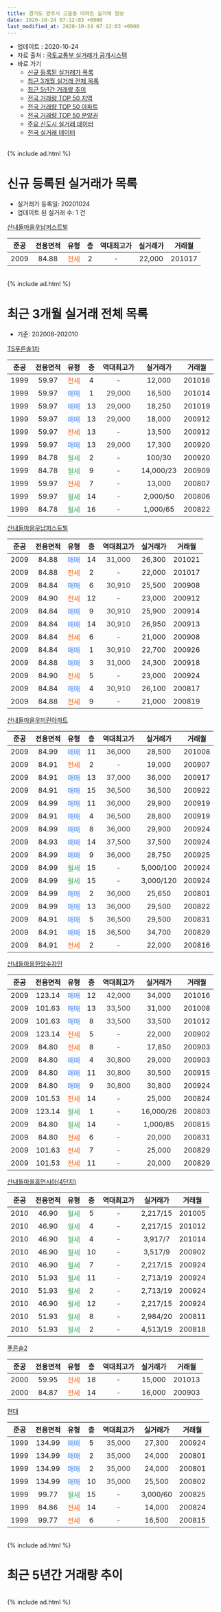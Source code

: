 ```yaml
---
title: 경기도 양주시 고읍동 아파트 실거래 정보
date: 2020-10-24 07:12:03 +0900
last_modified_at: 2020-10-24 07:12:03 +0900
---
```


* 업데이트 : 2020-10-24
* 자료 출처 : [국토교통부 실거래가 공개시스템](http://rt.molit.go.kr)
* 바로 가기
    * [신규 등록된 실거래가 목록](#신규-등록된-실거래가-목록)
    * [최근 3개월 실거래 전체 목록](#최근-3개월-실거래-전체-목록)
    * [최근 5년간 거래량 추이](#최근-5년간-거래량-추이)
    * [전국 거래량 TOP 50 지역](https://inasie.github.io/apt-trade-info/최근-3개월-전국에서-가장-거래가-많이-발생한-지역)
    * [전국 거래량 TOP 50 아파트](https://inasie.github.io/apt-trade-info/최근-3개월-전국에서-가장-거래가-많이-발생한-아파트)
    * [전국 거래량 TOP 50 분양권](https://inasie.github.io/apt-trade-info/최근-3개월-전국에서-가장-거래가-많이-발생한-분양권)
    * [주요 신도시 실거래 데이터](https://inasie.github.io/apt-trade-info/주요-신도시)
    * [전국 실거래 데이터](https://inasie.github.io/apt-trade-info/전국)
<br>
{% include ad.html %}
<br>

# 신규 등록된 실거래가 목록
* 실거래가 등록일: 20201024
* 업데이트 된 실거래 수: 1 건


[산내들마을우남퍼스트빌](https://search.naver.com/search.naver?query=%EA%B2%BD%EA%B8%B0%EB%8F%84+%EC%96%91%EC%A3%BC%EC%8B%9C+%EA%B3%A0%EC%9D%8D%EB%8F%99+%EC%82%B0%EB%82%B4%EB%93%A4%EB%A7%88%EC%9D%84%EC%9A%B0%EB%82%A8%ED%8D%BC%EC%8A%A4%ED%8A%B8%EB%B9%8C)

|준공|전용면적|유형|층|역대최고가|실거래가|거래월|
|:---:|:---:|:---:|:---:|:---:|:---:|:---:|
|2009|84.88|<span style="color:#ff5a00">전세</span>|2|<span style="color:#444444">-</span>|22,000|201017|


<br>
{% include ad.html %}
<br>

# 최근 3개월 실거래 전체 목록
* 기준: 202008-202010


[TS푸른솔1차](https://search.naver.com/search.naver?query=%EA%B2%BD%EA%B8%B0%EB%8F%84+%EC%96%91%EC%A3%BC%EC%8B%9C+%EA%B3%A0%EC%9D%8D%EB%8F%99+TS%ED%91%B8%EB%A5%B8%EC%86%941%EC%B0%A8)

|준공|전용면적|유형|층|역대최고가|실거래가|거래월|
|:---:|:---:|:---:|:---:|:---:|:---:|:---:|
|1999|59.97|<span style="color:#ff5a00">전세</span>|4|<span style="color:#444444">-</span>|12,000|201016|
|1999|59.97|<span style="color:#4285f3">매매</span>|1|<span style="color:#444444">29,000</span>|16,500|201014|
|1999|59.97|<span style="color:#4285f3">매매</span>|13|<span style="color:#444444">29,000</span>|18,250|201019|
|1999|59.97|<span style="color:#4285f3">매매</span>|13|<span style="color:#444444">29,000</span>|18,000|200912|
|1999|59.97|<span style="color:#ff5a00">전세</span>|13|<span style="color:#444444">-</span>|13,500|200912|
|1999|59.97|<span style="color:#4285f3">매매</span>|13|<span style="color:#444444">29,000</span>|17,300|200920|
|1999|84.78|<span style="color:#34a853">월세</span>|2|<span style="color:#444444">-</span>|100/30|200920|
|1999|84.78|<span style="color:#34a853">월세</span>|9|<span style="color:#444444">-</span>|14,000/23|200909|
|1999|59.97|<span style="color:#ff5a00">전세</span>|7|<span style="color:#444444">-</span>|13,000|200807|
|1999|59.97|<span style="color:#34a853">월세</span>|14|<span style="color:#444444">-</span>|2,000/50|200806|
|1999|84.78|<span style="color:#34a853">월세</span>|16|<span style="color:#444444">-</span>|1,000/65|200822|

[산내들마을우남퍼스트빌](https://search.naver.com/search.naver?query=%EA%B2%BD%EA%B8%B0%EB%8F%84+%EC%96%91%EC%A3%BC%EC%8B%9C+%EA%B3%A0%EC%9D%8D%EB%8F%99+%EC%82%B0%EB%82%B4%EB%93%A4%EB%A7%88%EC%9D%84%EC%9A%B0%EB%82%A8%ED%8D%BC%EC%8A%A4%ED%8A%B8%EB%B9%8C)

|준공|전용면적|유형|층|역대최고가|실거래가|거래월|
|:---:|:---:|:---:|:---:|:---:|:---:|:---:|
|2009|84.88|<span style="color:#4285f3">매매</span>|14|<span style="color:#444444">31,000</span>|26,300|201021|
|2009|84.88|<span style="color:#ff5a00">전세</span>|2|<span style="color:#444444">-</span>|22,000|201017|
|2009|84.84|<span style="color:#4285f3">매매</span>|6|<span style="color:#444444">30,910</span>|25,500|200908|
|2009|84.90|<span style="color:#ff5a00">전세</span>|12|<span style="color:#444444">-</span>|23,000|200912|
|2009|84.84|<span style="color:#4285f3">매매</span>|9|<span style="color:#444444">30,910</span>|25,900|200914|
|2009|84.84|<span style="color:#4285f3">매매</span>|14|<span style="color:#444444">30,910</span>|26,950|200913|
|2009|84.84|<span style="color:#ff5a00">전세</span>|6|<span style="color:#444444">-</span>|21,000|200908|
|2009|84.84|<span style="color:#4285f3">매매</span>|1|<span style="color:#444444">30,910</span>|22,700|200926|
|2009|84.88|<span style="color:#4285f3">매매</span>|3|<span style="color:#444444">31,000</span>|24,300|200918|
|2009|84.90|<span style="color:#ff5a00">전세</span>|5|<span style="color:#444444">-</span>|23,000|200924|
|2009|84.84|<span style="color:#4285f3">매매</span>|4|<span style="color:#444444">30,910</span>|26,100|200817|
|2009|84.88|<span style="color:#ff5a00">전세</span>|9|<span style="color:#444444">-</span>|21,000|200819|

[산내들마을우미린아파트](https://search.naver.com/search.naver?query=%EA%B2%BD%EA%B8%B0%EB%8F%84+%EC%96%91%EC%A3%BC%EC%8B%9C+%EA%B3%A0%EC%9D%8D%EB%8F%99+%EC%82%B0%EB%82%B4%EB%93%A4%EB%A7%88%EC%9D%84%EC%9A%B0%EB%AF%B8%EB%A6%B0%EC%95%84%ED%8C%8C%ED%8A%B8)

|준공|전용면적|유형|층|역대최고가|실거래가|거래월|
|:---:|:---:|:---:|:---:|:---:|:---:|:---:|
|2009|84.99|<span style="color:#4285f3">매매</span>|11|<span style="color:#444444">36,000</span>|28,500|201008|
|2009|84.91|<span style="color:#ff5a00">전세</span>|2|<span style="color:#444444">-</span>|19,000|200907|
|2009|84.91|<span style="color:#4285f3">매매</span>|13|<span style="color:#444444">37,000</span>|36,000|200917|
|2009|84.91|<span style="color:#4285f3">매매</span>|15|<span style="color:#444444">36,500</span>|36,500|200922|
|2009|84.99|<span style="color:#4285f3">매매</span>|11|<span style="color:#444444">36,000</span>|29,900|200919|
|2009|84.91|<span style="color:#4285f3">매매</span>|4|<span style="color:#444444">36,500</span>|28,800|200919|
|2009|84.99|<span style="color:#4285f3">매매</span>|8|<span style="color:#444444">36,000</span>|29,900|200924|
|2009|84.93|<span style="color:#4285f3">매매</span>|14|<span style="color:#444444">37,500</span>|37,500|200924|
|2009|84.99|<span style="color:#4285f3">매매</span>|9|<span style="color:#444444">36,000</span>|28,750|200925|
|2009|84.99|<span style="color:#34a853">월세</span>|15|<span style="color:#444444">-</span>|5,000/100|200924|
|2009|84.99|<span style="color:#34a853">월세</span>|15|<span style="color:#444444">-</span>|3,000/120|200924|
|2009|84.99|<span style="color:#4285f3">매매</span>|2|<span style="color:#444444">36,000</span>|25,650|200801|
|2009|84.99|<span style="color:#4285f3">매매</span>|13|<span style="color:#444444">36,000</span>|29,500|200822|
|2009|84.91|<span style="color:#4285f3">매매</span>|5|<span style="color:#444444">36,500</span>|29,500|200831|
|2009|84.91|<span style="color:#4285f3">매매</span>|15|<span style="color:#444444">36,500</span>|34,700|200829|
|2009|84.91|<span style="color:#ff5a00">전세</span>|2|<span style="color:#444444">-</span>|22,000|200816|

[산내들마을한양수자인](https://search.naver.com/search.naver?query=%EA%B2%BD%EA%B8%B0%EB%8F%84+%EC%96%91%EC%A3%BC%EC%8B%9C+%EA%B3%A0%EC%9D%8D%EB%8F%99+%EC%82%B0%EB%82%B4%EB%93%A4%EB%A7%88%EC%9D%84%ED%95%9C%EC%96%91%EC%88%98%EC%9E%90%EC%9D%B8)

|준공|전용면적|유형|층|역대최고가|실거래가|거래월|
|:---:|:---:|:---:|:---:|:---:|:---:|:---:|
|2009|123.14|<span style="color:#4285f3">매매</span>|12|<span style="color:#444444">42,000</span>|34,000|201016|
|2009|101.63|<span style="color:#4285f3">매매</span>|13|<span style="color:#444444">33,500</span>|31,000|201008|
|2009|101.63|<span style="color:#4285f3">매매</span>|8|<span style="color:#444444">33,500</span>|33,500|201012|
|2009|123.14|<span style="color:#ff5a00">전세</span>|5|<span style="color:#444444">-</span>|22,000|200902|
|2009|84.80|<span style="color:#ff5a00">전세</span>|8|<span style="color:#444444">-</span>|17,850|200903|
|2009|84.80|<span style="color:#4285f3">매매</span>|4|<span style="color:#444444">30,800</span>|29,000|200903|
|2009|84.80|<span style="color:#4285f3">매매</span>|11|<span style="color:#444444">30,800</span>|30,500|200915|
|2009|84.80|<span style="color:#4285f3">매매</span>|9|<span style="color:#444444">30,800</span>|30,800|200924|
|2009|101.53|<span style="color:#ff5a00">전세</span>|14|<span style="color:#444444">-</span>|25,000|200824|
|2009|123.14|<span style="color:#34a853">월세</span>|1|<span style="color:#444444">-</span>|16,000/26|200803|
|2009|84.80|<span style="color:#34a853">월세</span>|14|<span style="color:#444444">-</span>|1,000/85|200815|
|2009|84.80|<span style="color:#ff5a00">전세</span>|6|<span style="color:#444444">-</span>|20,000|200831|
|2009|101.63|<span style="color:#ff5a00">전세</span>|7|<span style="color:#444444">-</span>|25,000|200829|
|2009|101.53|<span style="color:#ff5a00">전세</span>|11|<span style="color:#444444">-</span>|20,000|200829|


<script async src="//pagead2.googlesyndication.com/pagead/js/adsbygoogle.js"></script>
<!-- 기본 -->
<ins class="adsbygoogle"
     style="display:block"
     data-ad-client="ca-pub-2446590836940007"
     data-ad-slot="1659523306"
     data-ad-format="auto"
     data-full-width-responsive="true"></ins>
<script>
(adsbygoogle = window.adsbygoogle || []).push({});
</script>


[산내들마을휴먼시아(4단지)](https://search.naver.com/search.naver?query=%EA%B2%BD%EA%B8%B0%EB%8F%84+%EC%96%91%EC%A3%BC%EC%8B%9C+%EA%B3%A0%EC%9D%8D%EB%8F%99+%EC%82%B0%EB%82%B4%EB%93%A4%EB%A7%88%EC%9D%84%ED%9C%B4%EB%A8%BC%EC%8B%9C%EC%95%84%284%EB%8B%A8%EC%A7%80%29)

|준공|전용면적|유형|층|역대최고가|실거래가|거래월|
|:---:|:---:|:---:|:---:|:---:|:---:|:---:|
|2010|46.90|<span style="color:#34a853">월세</span>|5|<span style="color:#444444">-</span>|2,217/15|201005|
|2010|46.90|<span style="color:#34a853">월세</span>|4|<span style="color:#444444">-</span>|2,217/15|201012|
|2010|46.90|<span style="color:#34a853">월세</span>|4|<span style="color:#444444">-</span>|3,917/7|201014|
|2010|46.90|<span style="color:#34a853">월세</span>|10|<span style="color:#444444">-</span>|3,517/9|200902|
|2010|46.90|<span style="color:#34a853">월세</span>|7|<span style="color:#444444">-</span>|2,217/15|200924|
|2010|51.93|<span style="color:#34a853">월세</span>|11|<span style="color:#444444">-</span>|2,713/19|200924|
|2010|51.93|<span style="color:#34a853">월세</span>|2|<span style="color:#444444">-</span>|2,713/19|200924|
|2010|46.90|<span style="color:#34a853">월세</span>|12|<span style="color:#444444">-</span>|2,217/15|200924|
|2010|51.93|<span style="color:#34a853">월세</span>|8|<span style="color:#444444">-</span>|2,984/20|200811|
|2010|51.93|<span style="color:#34a853">월세</span>|2|<span style="color:#444444">-</span>|4,513/19|200818|

[푸른솔2](https://search.naver.com/search.naver?query=%EA%B2%BD%EA%B8%B0%EB%8F%84+%EC%96%91%EC%A3%BC%EC%8B%9C+%EA%B3%A0%EC%9D%8D%EB%8F%99+%ED%91%B8%EB%A5%B8%EC%86%942)

|준공|전용면적|유형|층|역대최고가|실거래가|거래월|
|:---:|:---:|:---:|:---:|:---:|:---:|:---:|
|2000|59.95|<span style="color:#ff5a00">전세</span>|18|<span style="color:#444444">-</span>|15,000|201013|
|2000|84.87|<span style="color:#ff5a00">전세</span>|14|<span style="color:#444444">-</span>|16,000|200903|

[현대](https://search.naver.com/search.naver?query=%EA%B2%BD%EA%B8%B0%EB%8F%84+%EC%96%91%EC%A3%BC%EC%8B%9C+%EA%B3%A0%EC%9D%8D%EB%8F%99+%ED%98%84%EB%8C%80)

|준공|전용면적|유형|층|역대최고가|실거래가|거래월|
|:---:|:---:|:---:|:---:|:---:|:---:|:---:|
|1999|134.99|<span style="color:#4285f3">매매</span>|5|<span style="color:#444444">35,000</span>|27,300|200924|
|1999|134.99|<span style="color:#4285f3">매매</span>|2|<span style="color:#444444">35,000</span>|24,000|200801|
|1999|134.99|<span style="color:#4285f3">매매</span>|2|<span style="color:#444444">35,000</span>|24,000|200801|
|1999|134.99|<span style="color:#4285f3">매매</span>|10|<span style="color:#444444">35,000</span>|25,500|200802|
|1999|99.77|<span style="color:#34a853">월세</span>|15|<span style="color:#444444">-</span>|3,000/60|200825|
|1999|84.86|<span style="color:#ff5a00">전세</span>|14|<span style="color:#444444">-</span>|14,000|200824|
|1999|99.77|<span style="color:#ff5a00">전세</span>|6|<span style="color:#444444">-</span>|16,500|200815|


<br>
{% include ad.html %}
<br>

# 최근 5년간 거래량 추이


<div style="width:100%;">
    <canvas id="deal_progress" height="200"></canvas>
</div>

<script>
new Chart(document.getElementById("deal_progress"), {
    type: 'line',
    data: {
        labels: ['201510','201511','201512','201601','201602','201603','201604','201605','201606','201607','201608','201609','201610','201611','201612','201701','201702','201703','201704','201705','201706','201707','201708','201709','201710','201711','201712','201801','201802','201803','201804','201805','201806','201807','201808','201809','201810','201811','201812','201901','201902','201903','201904','201905','201906','201907','201908','201909','201910','201911','201912','202001','202002','202003','202004','202005','202006','202007','202008','202009','202010'],
        datasets: [{
            label: '매매',
            pointRadius: 1,
            data: [24, 27, 15, 18, 30, 34, 18, 15, 12, 13, 17, 17, 24, 13, 17, 5, 11, 10, 15, 13, 16, 7, 9, 13, 10, 14, 11, 10, 13, 15, 9, 7, 7, 10, 18, 11, 8, 6, 10, 10, 8, 9, 7, 11, 8, 9, 15, 22, 26, 30, 41, 15, 32, 24, 15, 24, 33, 20, 8, 18, 7],
            borderColor: "rgba(255, 201, 14, 1)",
            backgroundColor: "rgba(255, 201, 14, 0.5)",
            fill: false,
            lineTension: 0
        },{
            label: '전월세',
            pointRadius: 1,
            data: [29, 18, 21, 18, 19, 22, 18, 19, 59, 16, 21, 13, 21, 16, 17, 12, 16, 16, 12, 20, 12, 12, 18, 21, 14, 20, 21, 24, 10, 25, 11, 23, 49, 19, 10, 15, 19, 13, 17, 17, 13, 17, 18, 15, 15, 23, 32, 17, 18, 11, 9, 12, 15, 16, 9, 24, 46, 23, 16, 17, 6],
            borderColor: "rgba(0, 141, 185, 1)",
            backgroundColor: "rgba(0, 141, 185, 0.5)",
            fill: false,
            lineTension: 0
        }
        ]
    },
    options: {
        responsive: true,
        title: {
            display: false
        },
        tooltips: {
            mode: 'index',
            intersect: false
        },
        hover: {
            mode: 'nearest',
            intersect: true
        },
        scales: {
            xAxes: [{
                display: true,
                scaleLabel: {
                    display: true,
                    labelString: '년/월'
                }
            }],
            yAxes: [{
                display: true,
                ticks: {
                    suggestedMin: 0,
                },
                scaleLabel: {
                    display: true,
                    labelString: '실거래 수'
                }
            }]
        }
    }
});

</script>


<br>
{% include ad.html %}
<br>

